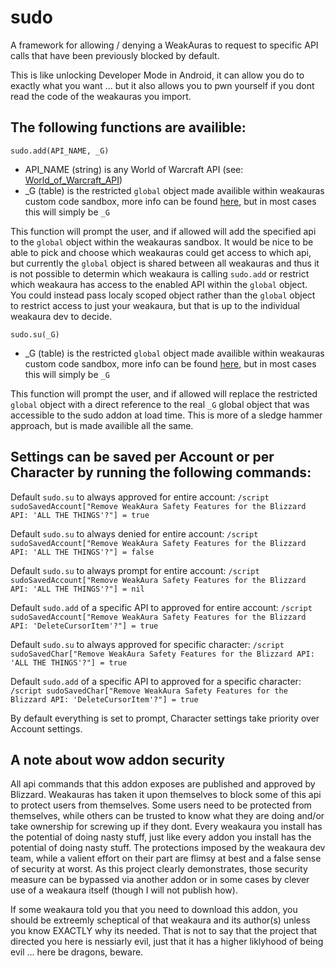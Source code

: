# sudo
A framework for allowing / denying a WeakAuras to request to specific API calls that have been previously blocked by default.

This is like unlocking Developer Mode in Android, it can allow you do to exactly what you want ... but it also allows you to pwn yourself if you dont read the code of the weakauras you import.

## The following functions are availible:

`sudo.add(API_NAME, _G)`
 - API_NAME (string) is any World of Warcraft API (see: [World_of_Warcraft_API](https://wowwiki-archive.fandom.com/wiki/World_of_Warcraft_API))
 - _G (table) is the restricted `global` object made availible within weakauras custom code sandbox, more info can be found [here](https://github.com/WeakAuras/WeakAuras2/blob/main/WeakAuras/AuraEnvironment.lua), but in most cases this will simply be `_G`

This function will prompt the user, and if allowed will add the specified api to the `global` object within the weakauras sandbox.  It would be nice to be able to pick and choose which weakauras could get access to which api, but currently the `global` object is shared between all weakauras and thus it is not possible to determin which weakaura is calling `sudo.add` or restrict which weakaura has access to the enabled API within the `global` object.  You could instead pass localy scoped object rather than the `global` object to restrict access to just your weakaura, but that is up to the individual weakaura dev to decide.

`sudo.su(_G)`
 - _G (table) is the restricted `global` object made availible within weakauras custom code sandbox, more info can be found [here](https://github.com/WeakAuras/WeakAuras2/blob/main/WeakAuras/AuraEnvironment.lua), but in most cases this will simply be `_G`

This function will prompt the user, and if allowed will replace the restricted `global` object with a direct reference to the real `_G` global object that was accessible to the sudo addon at load time. This is more of a sledge hammer approach, but is made availible all the same.

## Settings can be saved per Account or per Character by running the following commands:

Default `sudo.su` to always approved for entire account:
`/script sudoSavedAccount["Remove WeakAura Safety Features for the Blizzard API: 'ALL THE THINGS'?"] = true`

Default `sudo.su` to always denied for entire account:
`/script sudoSavedAccount["Remove WeakAura Safety Features for the Blizzard API: 'ALL THE THINGS'?"] = false`

Default `sudo.su` to always prompt for entire account:
`/script sudoSavedAccount["Remove WeakAura Safety Features for the Blizzard API: 'ALL THE THINGS'?"] = nil`

Default `sudo.add` of a specific API to approved for entire account:
`/script sudoSavedAccount["Remove WeakAura Safety Features for the Blizzard API: 'DeleteCursorItem'?"] = true`

Default `sudo.su` to always approved for specific character:
`/script sudoSavedChar["Remove WeakAura Safety Features for the Blizzard API: 'ALL THE THINGS'?"] = true`

Default `sudo.add` of a specific API to approved for a specific character:
`/script sudoSavedChar["Remove WeakAura Safety Features for the Blizzard API: 'DeleteCursorItem'?"] = true`

By default everything is set to prompt, Character settings take priority over Account settings.

## A note about wow addon security

All api commands that this addon exposes are published and approved by Blizzard.  Weakauras has taken it upon themselves to block some of this api to protect users from themselves.  Some users need to be protected from themselves, while others can be trusted to know what they are doing and/or take ownership for screwing up if they dont.  Every weakaura you install has the potential of doing nasty stuff, just like every addon you install has the potential of doing nasty stuff.  The protections imposed by the weakaura dev team, while a valient effort on their part are flimsy at best and a false sense of security at worst.  As this project clearly demonstrates, those security measure can be bypassed via another addon or in some cases by clever use of a weakaura itself (though I will not publish how).

If some weakaura told you that you need to download this addon, you should be extreemly scheptical of that weakaura and its author(s) unless you know EXACTLY why its needed.  That is not to say that the project that directed you here is nessiarly evil, just that it has a higher liklyhood of being evil ... here be dragons, beware.